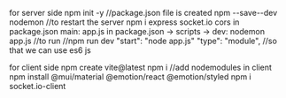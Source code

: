 for server side 
npm init -y //package.json file is created
npm --save--dev nodemon //to restart the server
npm i express socket.io cors
in package.json main: app.js
in package.json -> scripts -> dev: nodemon app.js //to run  //npm run dev
"start": "node app.js"
"type": "module", //so that we can use es6 js


for client side
npm create vite@latest
npm i //add nodemodules in client
npm install @mui/material @emotion/react @emotion/styled
npm i socket.io-client


